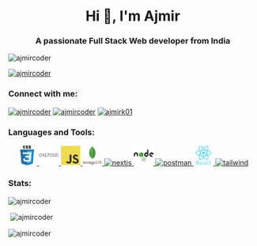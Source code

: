 <h1 align="center">Hi 👋, I'm Ajmir</h1>
<h3 align="center">A passionate Full Stack Web developer from India</h3>

<p align="left"> <img src="https://komarev.com/ghpvc/?username=ajmircoder&label=Profile%20views&color=0e75b6&style=flat" alt="ajmircoder" /> </p>

<p align="left"> <a href="https://twitter.com/ajmircoder" target="blank"><img src="https://img.shields.io/twitter/follow/ajmircoder?logo=twitter&style=for-the-badge" alt="ajmircoder" /></a> </p>

<h3 align="left">Connect with me:</h3>
<p align="left">
<a href="https://twitter.com/ajmircoder" target="blank"><img align="center" src="https://raw.githubusercontent.com/rahuldkjain/github-profile-readme-generator/master/src/images/icons/Social/twitter.svg" alt="ajmircoder" height="30" width="40" /></a>
<a href="https://linkedin.com/in/ajmircoder" target="blank"><img align="center" src="https://raw.githubusercontent.com/rahuldkjain/github-profile-readme-generator/master/src/images/icons/Social/linked-in-alt.svg" alt="ajmircoder" height="30" width="40" /></a>
<a href="https://leetcode.com/ajmirk01" target="blank"><img align="center" src="https://raw.githubusercontent.com/rahuldkjain/github-profile-readme-generator/master/src/images/icons/Social/leet-code.svg" alt="ajmirk01" height="30" width="40" /></a>
<!--   <a href="https://www.youtube.com/c/codesoni" target="blank"><img align="center" src="https://raw.githubusercontent.com/rahuldkjain/github-profile-readme-generator/master/src/images/icons/Social/youtube.svg" alt="uboxtech" height="30" width="40" /></a> -->
</p>

<h3 align="left">Languages and Tools:</h3>
<p align="center"><a href="https://www.w3schools.com/css/" target="_blank" rel="noreferrer"> <img
    src="https://raw.githubusercontent.com/devicons/devicon/master/icons/css3/css3-original-wordmark.svg" alt="css3"
    width="40" height="40" /> </a> 
<a href="https://expressjs.com" target="_blank" rel="noreferrer"> 
    <img src="https://raw.githubusercontent.com/devicons/devicon/master/icons/express/express-original-wordmark.svg"
    alt="express" width="40" height="40" /> </a> 
<a href="https://developer.mozilla.org/en-US/docs/Web/JavaScript" target="_blank" rel="noreferrer">
<img src="https://raw.githubusercontent.com/devicons/devicon/master/icons/javascript/javascript-original.svg"
    alt="javascript" width="40" height="40" /> </a>
<a href="https://www.mongodb.com/" target="_blank" rel="noreferrer"> <img
    src="https://raw.githubusercontent.com/devicons/devicon/master/icons/mongodb/mongodb-original-wordmark.svg"
    alt="mongodb" width="40" height="40" /> </a> <a href="https://nextjs.org/" target="_blank" rel="noreferrer">
<img src="https://cdn.worldvectorlogo.com/logos/nextjs-2.svg" alt="nextjs" width="40" height="40" /> </a>
<a href="https://nodejs.org" target="_blank" rel="noreferrer"> <img
    src="https://raw.githubusercontent.com/devicons/devicon/master/icons/nodejs/nodejs-original-wordmark.svg"
    alt="nodejs" width="40" height="40" /> </a>
<a href="https://postman.com" target="_blank" rel="noreferrer">
<img src="https://www.vectorlogo.zone/logos/getpostman/getpostman-icon.svg" alt="postman" width="40" height="40" />
</a>
<a href="https://reactjs.org/" target="_blank" rel="noreferrer"> <img
    src="https://raw.githubusercontent.com/devicons/devicon/master/icons/react/react-original-wordmark.svg"
    alt="react" width="40" height="40" /> </a>
<a href="https://tailwindcss.com/" target="_blank" rel="noreferrer"> <img
    src="https://www.vectorlogo.zone/logos/tailwindcss/tailwindcss-icon.svg" alt="tailwind" width="40"
    height="40" /> </a></p>

<h3 align="left">Stats:</h3>
<div>

<p><img align="center" src="https://github-readme-stats.vercel.app/api/top-langs/?username=ajmircoder&layout=compact&langs_count=20&card_width=600%&theme=dracula" alt="ajmircoder" /></p>

<p>&nbsp;<img align="center" src="https://github-readme-stats.vercel.app/api?username=ajmircoder&show_icons=true&locale=en&theme=dracula" alt="ajmircoder" /></p>

<p><img align="center" src="https://github-readme-streak-stats.herokuapp.com/?user=ajmircoder&theme=dracula" alt="ajmircoder" /></p>
</div>
